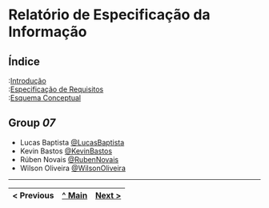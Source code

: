 # Relatório de Especificação da Informação

## Índice

:[Introdução](rei01.md)  
:[Especificação de Requisitos](rei02.md)  
:[Esquema Conceptual](rei03.md)  

## Group _07_


* Lucas Baptista [@LucasBaptista](https://github.com/marcoamarooliveira)
* Kevin Bastos [@KevinBastos](https://github.com/marcoamarooliveira)
* Rúben Novais [@RubenNovais](https://github.com/marcoamarooliveira)
* Wilson Oliveira [@WilsonOliveira](https://github.com/marcoamarooliveira)

---

< Previous | [^ Main](https://github.com/exemploTrabalho/reportSIBD/) | [Next >](rei01.md)
:--- | :---: | ---: 
